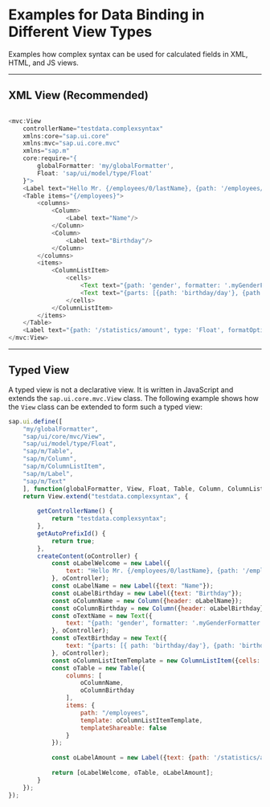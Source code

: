 <!-- loio25ab54b0113c4914999c43d07d3b71fe -->

# Examples for Data Binding in Different View Types

Examples how complex syntax can be used for calculated fields in XML, HTML, and JS views.

***

<a name="loio25ab54b0113c4914999c43d07d3b71fe__section_yqd_24p_rcb"/>

## XML View \(Recommended\)

```js

<mvc:View 
    controllerName="testdata.complexsyntax"
    xmlns:core="sap.ui.core"
    xmlns:mvc="sap.ui.core.mvc"
    xmlns="sap.m"
    core:require="{
        globalFormatter: 'my/globalFormatter',
        Float: 'sap/ui/model/type/Float'
    }">
    <Label text="Hello Mr. {/employees/0/lastName}, {path: '/employees/0/firstName', formatter: '.myFormatter'}"/>
    <Table items="{/employees}">
        <columns>
            <Column>
                <Label text="Name"/>
            </Column>
            <Column>
                <Label text="Birthday"/>
            </Column>
        </columns>
        <items>
            <ColumnListItem>
                <cells>
                    <Text text="{path: 'gender', formatter: '.myGenderFormatter'} {firstName}, {lastName}"/>
                    <Text text="{parts: [{path: 'birthday/day'}, {path: 'birthday/month'}, {path: 'birthday/year'}], formatter: 'globalFormatter'}"/>
                </cells>
            </ColumnListItem>
        </items>
    </Table>
    <Label text="{path: '/statistics/amount', type: 'Float', formatOptions: {minFractionDigits: 1}}"/>
</mvc:View>

```

***

<a name="loio25ab54b0113c4914999c43d07d3b71fe__section_gqr_g4p_rcb"/>

## Typed View

A typed view is not a declarative view. It is written in JavaScript and extends the `sap.ui.core.mvc.View` class. The following example shows how the `View` class can be extended to form such a typed view:

```js
sap.ui.define([
    "my/globalFormatter",
    "sap/ui/core/mvc/View",
    "sap/ui/model/type/Float",
    "sap/m/Table",
    "sap/m/Column",
    "sap/m/ColumnListItem",
    "sap/m/Label",
    "sap/m/Text"
    ], function(globalFormatter, View, Float, Table, Column, ColumnListItem, Label, Text) {
    return View.extend("testdata.complexsyntax", {
      
        getControllerName() {
            return "testdata.complexsyntax";
        },
        getAutoPrefixId() {
            return true;
        },
        createContent(oController) {
            const oLabelWelcome = new Label({ 
                text: "Hello Mr. {/employees/0/lastName}, {path: '/employees/0/firstName', formatter: '.myFormatter'}"
            }, oController);
            const oLabelName = new Label({text: "Name"});
            const oLabelBirthday = new Label({text: "Birthday"});
            const oColumnName = new Column({header: oLabelName});
            const oColumnBirthday = new Column({header: oLabelBirthday});
            const oTextName = new Text({
                text: "{path: 'gender', formatter: '.myGenderFormatter'} {firstName} {lastName}"
            }, oController);
            const oTextBirthday = new Text({
                text: "{parts: [{ path: 'birthday/day'}, {path: 'birthday/month'}, {path: 'birthday/year' }], formatter: 'globalFormatter'}"
            }, oController);
            const oColumnListItemTemplate = new ColumnListItem({cells: [oTextName, oTextBirthday]});
            const oTable = new Table({ 
                columns: [
                    oColumnName,
                    oColumnBirthday
                ],
                items: {
                    path: "/employees",
                    template: oColumnListItemTemplate,
                    templateShareable: false
                }
            });
            
            const oLabelAmount = new Label({text: {path: '/statistics/amount', type: 'Float'}});
            
            return [oLabelWelcome, oTable, oLabelAmount];
        }
    });
});
```

